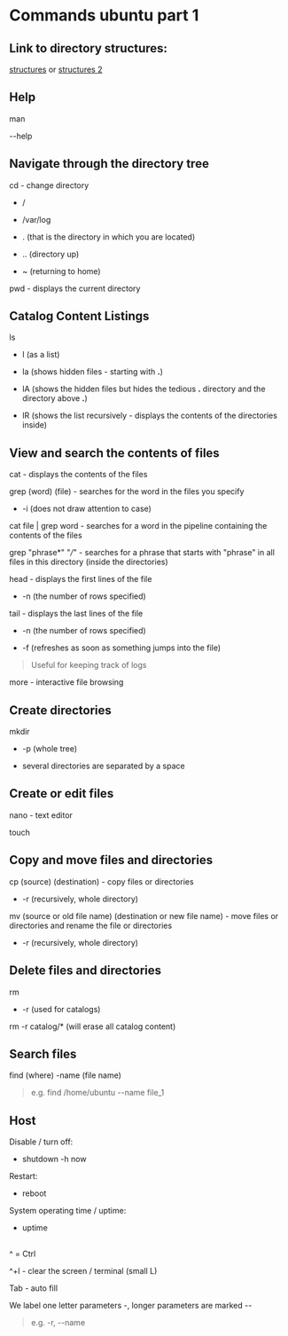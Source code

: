 # Commands ubuntu part 1

## Link to directory structures:
[structures](http://www.mtitek.com/tutorials/linux/filemgmt_path.php) or [structures 2](https://help.ubuntu.com/community/LinuxFilesystemTreeOverview)

## Help
man

--help

## Navigate through the directory tree

cd - change directory
- /

- /var/log

- . (that is the directory in which you are located)

- .. (directory up)

- ~ (returning to home)

pwd - displays the current directory

## Catalog Content Listings

ls
- l (as a list)

- la (shows hidden files - starting with **.**)

- lA (shows the hidden files but hides the tedious **.** directory and the directory above **.**)

- lR (shows the list recursively - displays the contents of the directories inside)

## View and search the contents of files
cat - displays the contents of the files

grep (word) (file) - searches for the word in the files you specify

- -i (does not draw attention to case)

cat file | grep word - searches for a word in the pipeline containing the contents of the files

grep "phrase*" "*/*" - searches for a phrase that starts with "phrase" in all files in this directory (inside the directories)

head - displays the first lines of the file
- -n (the number of rows specified)

tail - displays the last lines of the file

- -n (the number of rows specified)

- -f (refreshes as soon as something jumps into the file)

> Useful for keeping track of logs

more - interactive file browsing

## Create directories
mkdir
- -p (whole tree)

- several directories are separated by a space

## Create or edit files
nano - text editor

touch

## Copy and move files and directories
cp (source) (destination) - copy files or directories

- -r (recursively, whole directory)

mv (source or old file name) (destination or new file name) - move files or directories and rename the file or directories
- -r (recursively, whole directory)

## Delete files and directories
rm
- -r (used for catalogs)

rm -r catalog/* (will erase all catalog content)

## Search files
find (where) -name (file name)

> e.g. find /home/ubuntu --name file_1

## Host

Disable / turn off:

- shutdown -h now

Restart:

- reboot

System operating time / uptime:

- uptime

##

^ = Ctrl

^+l - clear the screen / terminal (small L)

Tab - auto fill

We label one letter parameters -,
longer parameters are marked --

> e.g. -r, --name
